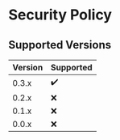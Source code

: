 # Security Policy

## Supported Versions

| Version | Supported          |
| ------- | ------------------ |
| 0.3.x   | :heavy_check_mark: |
| 0.2.x   | :x:                |
| 0.1.x   | :x:                |
| 0.0.x   | :x:                |
